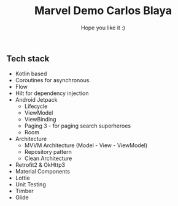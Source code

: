 <h1 align="center">Marvel Demo Carlos Blaya</h1>

<p align="center">
Hope you like it :)
</p>
</br>

## Tech stack
- Kotlin based
- Coroutines for asynchronous.
- Flow
- Hilt for dependency injection
- Android Jetpack
  - Lifecycle
  - ViewModel
  - ViewBinding
  - Paging 3 - for paging search superheroes
  - Room
- Architecture
  - MVVM Architecture (Model - View - ViewModel)
  - Repository pattern
  - Clean Architecture
- Retrofit2 & OkHttp3
- Material Components
- Lottie
- Unit Testing
- Timber
- Glide
<br>
